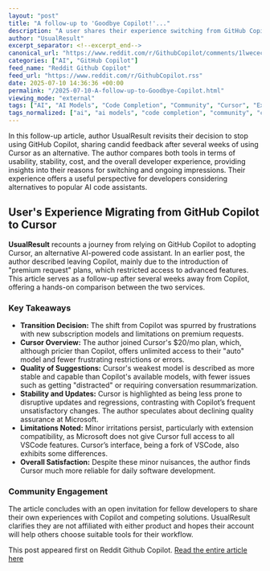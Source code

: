 ```yaml
---
layout: "post"
title: "A follow-up to 'Goodbye Copilot!'..."
description: "A user shares their experience switching from GitHub Copilot to Cursor, highlighting differences in usability, stability, cost, and overall satisfaction after several weeks."
author: "UsualResult"
excerpt_separator: <!--excerpt_end-->
canonical_url: "https://www.reddit.com/r/GithubCopilot/comments/1lwecec/a_followup_to_goodbye_copilot/"
categories: ["AI", "GitHub Copilot"]
feed_name: "Reddit Github Copilot"
feed_url: "https://www.reddit.com/r/GithubCopilot.rss"
date: 2025-07-10 14:36:36 +00:00
permalink: "/2025-07-10-A-follow-up-to-Goodbye-Copilot.html"
viewing_mode: "external"
tags: ["AI", "AI Models", "Code Completion", "Community", "Cursor", "Extension Compatibility", "GitHub Copilot", "Premium Plans", "Regressions", "Software Development", "User Experience", "VS Code"]
tags_normalized: ["ai", "ai models", "code completion", "community", "cursor", "extension compatibility", "github copilot", "premium plans", "regressions", "software development", "user experience", "vs code"]
---
```


In this follow-up article, author UsualResult revisits their decision to stop using GitHub Copilot, sharing candid feedback after several weeks of using Cursor as an alternative. The author compares both tools in terms of usability, stability, cost, and the overall developer experience, providing insights into their reasons for switching and ongoing impressions. Their experience offers a useful perspective for developers considering alternatives to popular AI code assistants.<!--excerpt_end-->

## User's Experience Migrating from GitHub Copilot to Cursor

**UsualResult** recounts a journey from relying on GitHub Copilot to adopting Cursor, an alternative AI-powered code assistant. In an earlier post, the author described leaving Copilot, mainly due to the introduction of "premium request" plans, which restricted access to advanced features. This article serves as a follow-up after several weeks away from Copilot, offering a hands-on comparison between the two services.

### Key Takeaways

- **Transition Decision:** The shift from Copilot was spurred by frustrations with new subscription models and limitations on premium requests.
- **Cursor Overview:** The author joined Cursor's $20/mo plan, which, although pricier than Copilot, offers unlimited access to their "auto" model and fewer frustrating restrictions or errors.
- **Quality of Suggestions:** Cursor's weakest model is described as more stable and capable than Copilot's available models, with fewer issues such as getting "distracted" or requiring conversation resummarization.
- **Stability and Updates:** Cursor is highlighted as being less prone to disruptive updates and regressions, contrasting with Copilot’s frequent unsatisfactory changes. The author speculates about declining quality assurance at Microsoft.
- **Limitations Noted:** Minor irritations persist, particularly with extension compatibility, as Microsoft does not give Cursor full access to all VSCode features. Cursor’s interface, being a fork of VSCode, also exhibits some differences.
- **Overall Satisfaction:** Despite these minor nuisances, the author finds Cursor much more reliable for daily software development.

### Community Engagement

The article concludes with an open invitation for fellow developers to share their own experiences with Copilot and competing solutions. UsualResult clarifies they are not affiliated with either product and hopes their account will help others choose suitable tools for their workflow.

This post appeared first on Reddit Github Copilot. [Read the entire article here](https://www.reddit.com/r/GithubCopilot/comments/1lwecec/a_followup_to_goodbye_copilot/)
